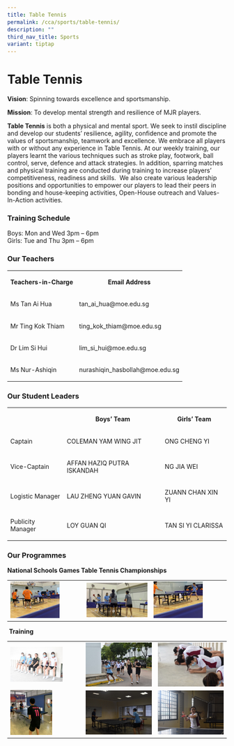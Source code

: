 ```yaml
---
title: Table Tennis
permalink: /cca/sports/table-tennis/
description: ""
third_nav_title: Sports
variant: tiptap
---
```

<h1><strong>Table Tennis</strong></h1>
<p><strong>Vision</strong>: Spinning towards excellence and sportsmanship.</p>
<p><strong>Mission</strong>: To develop mental strength and resilience of
MJR players.</p>
<p><strong>Table Tennis</strong>&nbsp;is both a physical and mental sport.
We seek to instil discipline and develop our students’ resilience, agility,
confidence and promote the values of sportsmanship, teamwork and excellence.
We embrace all players with or without any experience in Table Tennis.
At our weekly training, our players learnt the various techniques such
as stroke play, footwork, ball control, serve, defence and attack strategies.
In addition, sparring matches and physical training are conducted during
training to increase players’ competitiveness, readiness and skills.&nbsp;
We also create various leadership positions and opportunities to empower
our players to lead their peers in bonding and house-keeping activities,
Open-House outreach and Values-In-Action activities.&nbsp;</p>
<h3><strong>Training Schedule</strong></h3>
<p>Boys: Mon and Wed 3pm – 6pm
<br>Girls: Tue and Thu 3pm – 6pm</p>
<h3><strong>Our Teachers</strong></h3>
<table style="minWidth: 50px">
<colgroup>
<col>
<col>
</colgroup>
<tbody>
<tr>
<th rowspan="1" colspan="1">
<p>Teachers-in-Charge</p>
</th>
<th rowspan="1" colspan="1">
<p>Email Address</p>
</th>
</tr>
<tr>
<td rowspan="1" colspan="1">
<p>Ms Tan Ai Hua</p>
</td>
<td rowspan="1" colspan="1">
<p>tan_ai_hua@moe.edu.sg</p>
</td>
</tr>
<tr>
<td rowspan="1" colspan="1">
<p>Mr Ting Kok Thiam</p>
</td>
<td rowspan="1" colspan="1">
<p>ting_kok_thiam@moe.edu.sg</p>
</td>
</tr>
<tr>
<td rowspan="1" colspan="1">
<p>Dr Lim Si Hui</p>
</td>
<td rowspan="1" colspan="1">
<p>lim_si_hui@moe.edu.sg</p>
</td>
</tr>
<tr>
<td rowspan="1" colspan="1">
<p>Ms Nur-Ashiqin</p>
</td>
<td rowspan="1" colspan="1">
<p>nurashiqin_hasbollah@moe.edu.sg</p>
</td>
</tr>
</tbody>
</table>
<h3><strong>Our Student Leaders</strong></h3>
<table style="minWidth: 75px">
<colgroup>
<col>
<col>
<col>
</colgroup>
<tbody>
<tr>
<th rowspan="1" colspan="1">
<p></p>
</th>
<th rowspan="1" colspan="1">
<p>Boys’ Team</p>
</th>
<th rowspan="1" colspan="1">
<p>Girls’ Team</p>
</th>
</tr>
<tr>
<td rowspan="1" colspan="1">
<p>Captain</p>
</td>
<td rowspan="1" colspan="1">
<p>COLEMAN YAM WING JIT</p>
</td>
<td rowspan="1" colspan="1">
<p>ONG CHENG YI</p>
</td>
</tr>
<tr>
<td rowspan="1" colspan="1">
<p>Vice-Captain</p>
</td>
<td rowspan="1" colspan="1">
<p>AFFAN HAZIQ PUTRA ISKANDAH</p>
</td>
<td rowspan="1" colspan="1">
<p>NG JIA WEI</p>
</td>
</tr>
<tr>
<td rowspan="1" colspan="1">
<p>Logistic Manager</p>
</td>
<td rowspan="1" colspan="1">
<p>LAU ZHENG YUAN GAVIN</p>
</td>
<td rowspan="1" colspan="1">
<p>ZUANN CHAN XIN YI</p>
</td>
</tr>
<tr>
<td rowspan="1" colspan="1">
<p>Publicity Manager</p>
</td>
<td rowspan="1" colspan="1">
<p>LOY GUAN QI</p>
</td>
<td rowspan="1" colspan="1">
<p>TAN SI YI CLARISSA</p>
</td>
</tr>
</tbody>
</table>
<h3><strong>Our Programmes</strong></h3>
<p><strong>National Schools Games Table Tennis Championships</strong>
</p>
<table style="minWidth: 75px">
<colgroup>
<col>
<col>
<col>
</colgroup>
<tbody>
<tr>
<td rowspan="1" colspan="1">
<div class="isomer-image-wrapper">
<img style="width:70%" height="auto" width="100%" src="/images/Cca/Table%20Tennis/EZ%20Inter-School%20TT%20Championship%20BOYS.jpg">
</div>
</td>
<td rowspan="1" colspan="1">
<div class="isomer-image-wrapper">
<img style="width: 100%" height="auto" width="100%" alt="" src="/images/Cca/Table%20Tennis/EZ%20Inter-School%20TT%20Championship%20GIRLS.jpg">
</div>
</td>
<td rowspan="1" colspan="1">
<div class="isomer-image-wrapper">
<img style="width:70%" height="auto" width="100%" src="/images/Cca/Table%20Tennis/National%20School%20Game%20BOYS.jpg">
</div>
</td>
</tr>
</tbody>
</table>
<p>&nbsp;<strong>Training</strong>
</p>
<table style="minWidth: 75px">
<colgroup>
<col>
<col>
<col>
</colgroup>
<tbody>
<tr>
<td rowspan="1" colspan="1">
<div class="isomer-image-wrapper">
<img style="width:75%" height="auto" width="100%" src="/images/Cca/Table%20Tennis/Physical%20Training%201.jpg">
</div>
</td>
<td rowspan="1" colspan="1">
<div class="isomer-image-wrapper">
<img style="width: 100%" height="auto" width="100%" alt="" src="/images/Cca/Table%20Tennis/Physical%20Training%202.jpg">
</div>
</td>
<td rowspan="1" colspan="1">
<div class="isomer-image-wrapper">
<img style="width: 100%" height="auto" width="100%" alt="" src="/images/Cca/Table%20Tennis/Physical%20Training%203.jpg">
</div>
</td>
</tr>
<tr>
<td rowspan="1" colspan="1">
<div class="isomer-image-wrapper">
<img style="width:60%" height="auto" width="100%" src="/images/Cca/Table%20Tennis/Skills%20Training%201.jpg">
</div>
</td>
<td rowspan="1" colspan="1">
<div class="isomer-image-wrapper">
<img style="width: 100%" height="auto" width="100%" alt="" src="/images/Cca/Table%20Tennis/Skills%20Training%202.jpg">
</div>
</td>
<td rowspan="1" colspan="1">
<div class="isomer-image-wrapper">
<img style="width: 100%" height="auto" width="100%" alt="" src="/images/Cca/Table%20Tennis/Skills%20Training%203.jpg">
</div>
</td>
</tr>
</tbody>
</table>
<p></p>